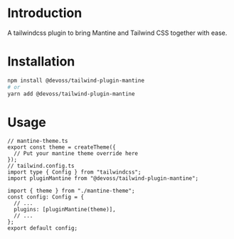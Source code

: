 # Introduction

A tailwindcss plugin to bring Mantine and Tailwind CSS together with ease.

# Installation

```sh
npm install @devoss/tailwind-plugin-mantine
# or
yarn add @devoss/tailwind-plugin-mantine
```

# Usage

```tsx
// mantine-theme.ts
export const theme = createTheme({
  // Put your mantine theme override here
});
// tailwind.config.ts
import type { Config } from "tailwindcss";
import pluginMantine from "@devoss/tailwind-plugin-mantine";

import { theme } from "./mantine-theme";
const config: Config = {
  // ...
  plugins: [pluginMantine(theme)],
  // ...
};
export default config;
```
